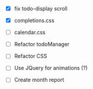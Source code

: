 
- [x] fix todo-display scroll
- [x] completions.css
- [ ] calendar.css
- [ ] Refactor todoManager
- [ ] Refactor CSS
- [ ] Use JQuery for animations (?)
- [ ] Create month report

